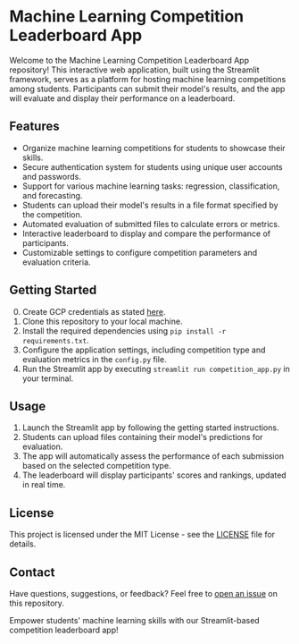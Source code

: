 # Machine Learning Competition Leaderboard App

Welcome to the Machine Learning Competition Leaderboard App repository! This interactive web application, built using the Streamlit framework, serves as a platform for hosting machine learning competitions among students. Participants can submit their model's results, and the app will evaluate and display their performance on a leaderboard.

## Features

- Organize machine learning competitions for students to showcase their skills.
- Secure authentication system for students using unique user accounts and passwords.
- Support for various machine learning tasks: regression, classification, and forecasting.
- Students can upload their model's results in a file format specified by the competition.
- Automated evaluation of submitted files to calculate errors or metrics.
- Interactive leaderboard to display and compare the performance of participants.
- Customizable settings to configure competition parameters and evaluation criteria.

## Getting Started

0. Create GCP credentials as stated [here](https://www.datacamp.com/tutorial/how-to-analyze-data-in-google-sheets-with-python-a-step-by-step-guide).
1. Clone this repository to your local machine.
2. Install the required dependencies using `pip install -r requirements.txt`.
3. Configure the application settings, including competition type and evaluation metrics in the `config.py` file.
4. Run the Streamlit app by executing `streamlit run competition_app.py` in your terminal.

## Usage

1. Launch the Streamlit app by following the getting started instructions.
2. Students can upload files containing their model's predictions for evaluation.
3. The app will automatically assess the performance of each submission based on the selected competition type.
4. The leaderboard will display participants' scores and rankings, updated in real time.

## License

This project is licensed under the MIT License - see the [LICENSE](LICENSE) file for details.

## Contact

Have questions, suggestions, or feedback? Feel free to [open an issue](https://github.com/JaiPizGon/leaderboard_hackathon/issues) on this repository.

Empower students' machine learning skills with our Streamlit-based competition leaderboard app!
